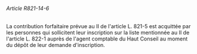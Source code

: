 ###### Article R821-14-6

La contribution forfaitaire prévue au II de l'article L. 821-5 est acquittée par les personnes qui sollicitent leur inscription sur la liste mentionnée au II de l'article L. 822-1 auprès de l'agent comptable du Haut Conseil au moment du dépôt de leur demande d'inscription.

